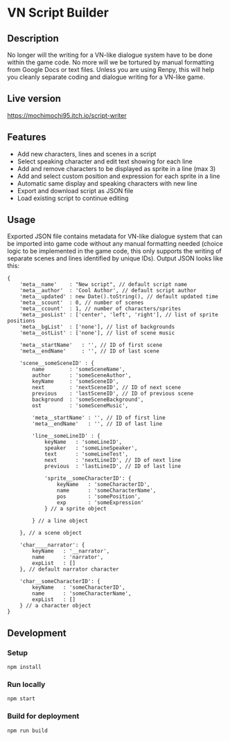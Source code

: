 # VN Script Builder

## Description
No longer will the writing for a VN-like dialogue system have to be done within the game code. No more will we be tortured by manual formatting from Google Docs or text files. Unless you are using Renpy, this will help you cleanly separate coding and dialogue writing for a VN-like game.

## Live version
https://mochimochi95.itch.io/script-writer

## Features
* Add new characters, lines and scenes in a script
* Select speaking character and edit text showing for each line
* Add and remove characters to be displayed as sprite in a line (max 3)
* Add and select custom position and expression for each sprite in a line
* Automatic same display and speaking characters with new line
* Export and download script as JSON file
* Load existing script to continue editing

## Usage
Exported JSON file contains metadata for VN-like dialogue system that can be imported into game code without any manual formatting needed (choice logic to be implemented in the game code, this only supports the writing of separate scenes and lines identified by unique IDs). Output JSON looks like this:
```
{
    'meta__name'    : "New script", // default script name
    'meta__author'  : 'Cool Author', // default script author
    'meta__updated' : new Date().toString(), // default updated time
    'meta__scount'  : 0, // number of scenes
    'meta__ccount'  : 1, // number of characters/sprites
    'meta__posList' : ['center', 'left', 'right'], // list of sprite positions
    'meta__bgList'  : ['none'], // list of backgrounds
    'meta__ostList' : ['none'], // list of scene music

    'meta__startName'   : '', // ID of first scene
    'meta__endName'     : '', // ID of last scene

    'scene__someSceneID' : {
        name        : 'someSceneName',
        author      : 'someSceneAuthor',
        keyName     : 'someSceneID',
        next        : 'nextSceneID', // ID of next scene
        previous    : 'lastSceneID', // ID of previous scene
        background  : 'someSceneBackground',
        ost         : 'someSceneMusic',

        'meta__startName' : '', // ID of first line
        'meta__endName'   : '', // ID of last line

        'line__someLineID' : {
            keyName   : 'someLineID',
            speaker   : 'someLineSpeaker',
            text      : 'someLineTest',
            next      : 'nextLineID', // ID of next line
            previous  : 'lastLineID', // ID of last line

            'sprite__someCharacterID': {
                keyName   : 'someCharacterID',
                name      : 'someCharacterName',
                pos       : 'somePosition',
                exp       : 'someExpression'
            } // a sprite object

        } // a line object

    }, // a scene object

    'char____narrator': {
        keyName   : '__narrator',
        name      : 'narrator',
        expList   : []
    }, // default narrator character

    'char__someCharacterID': {
        keyName   : 'someCharacterID',
        name      : 'someCharacterName',
        expList   : []
    } // a character object
}
```

## Development
### Setup
```
npm install
```
### Run locally
```
npm start
```
### Build for deployment
```
npm run build
```
